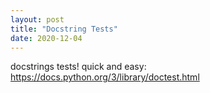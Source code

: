 ```yaml
---
layout: post
title: "Docstring Tests"
date: 2020-12-04
---
```


docstrings tests! quick and easy: https://docs.python.org/3/library/doctest.html